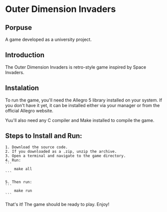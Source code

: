 # Outer Dimension Invaders

## Porpuse

A game developed as a university project.

## Introduction

The Outer Dimension Invaders is retro-style game inspired by Space Invaders.

## Instalation
To run the game, you'll need the Allegro 5 library installed on your system. If you don't have it yet, it can be installed either via your manager or from the official Allegro website.

Yuu'll also need any C compiler and Make installed to compile the game.

## Steps to Install and Run:
    1. Download the source code. 
    2. If you downloaded as a .zip, unzip the archive.
    3. Open a terminal and navigate to the game directory.
    4. Run:
    ```
        make all
    ```
     
    5. Then run:
    ```
        make run
    ```

That's it! The game should be ready to play. Enjoy! 
